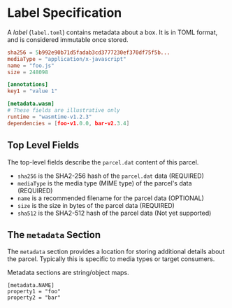# Label Specification

A _label_ (`label.toml`) contains metadata about a box. It is in TOML format, and
is considered immutable once stored.

```toml
sha256 = 5b992e90b71d5fadab3cd3777230ef370df75f5b...
mediaType = "application/x-javascript"
name = "foo.js"
size = 248098

[annotations]
key1 = "value 1"

[metadata.wasm]
# These fields are illustrative only
runtime = "wasmtime-v1.2.3"
dependencies = [foo-v1.0.0, bar-v2.3.4]
```

## Top Level Fields

The top-level fields describe the `parcel.dat` content of this parcel.

- `sha256` is the SHA2-256 hash of the `parcel.dat` data (REQUIRED)
- `mediaType` is the media type (MIME type) of the parcel's data (REQUIRED)
- `name` is a recommended filename for the parcel data (OPTIONAL)
- `size` is the size in bytes of the parcel data (REQUIRED)
- `sha512` is the SHA2-512 hash of the parcel data (Not yet supported)

## The `metadata` Section

The `metadata` section provides a location for storing additional details about the parcel. Typically this is specific to media types or target consumers.

Metadata sections are string/object maps.

```
[metadata.NAME]
property1 = "foo"
property2 = "bar"
```